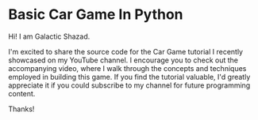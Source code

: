 # Basic Car Game In Python

Hi! I am Galactic Shazad.

I'm excited to share the source code for the Car Game tutorial I recently showcased on my YouTube channel. I encourage you to check out the accompanying video, where I walk through the concepts and techniques employed in building this game. If you find the tutorial valuable, I'd greatly appreciate it if you could subscribe to my channel for future programming content.

Thanks!
